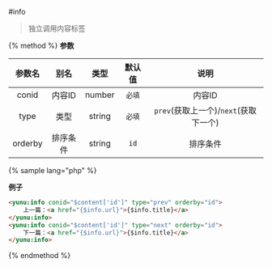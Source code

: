 #info

> 独立调用内容标签

{% method %}
**参数**

|参数名|别名|类型|默认值|说明|
|:----:|:--:|:--:|:----:|:--:|
|conid|内容ID|number|`必填`|内容ID|
|type|类型|string|`必填`|`prev`(获取上一个)/`next`(获取下一个)|
|orderby|排序条件|string|`id`|排序条件|

{% sample lang="php" %}

**例子**

```html
<yunu:info conid="$content['id']" type="prev" orderby="id">
    上一篇：<a href="{$info.url}">{$info.title}</a>
</yunu:info>
<yunu:info conid="$content['id']" type="next" orderby="id">
    下一篇：<a href="{$info.url}">{$info.title}</a>
</yunu:info>
```

{% endmethod %}